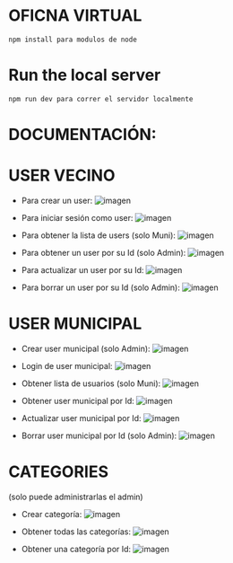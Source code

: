 # OFICNA VIRTUAL

```
npm install para modulos de node
```

# Run the local server

```
npm run dev para correr el servidor localmente
```


# DOCUMENTACIÓN:
# USER VECINO
- Para crear un user:
![imagen](https://user-images.githubusercontent.com/116845688/211362531-3c4d1ef2-4dd5-47a0-a9e6-e4139a977cc1.png)

- Para iniciar sesión como user:
![imagen](https://user-images.githubusercontent.com/116845688/211362597-a39ee599-54ed-472c-8753-3c679bf4d954.png)

- Para obtener la lista de users (solo Muni):
![imagen](https://user-images.githubusercontent.com/116845688/211362772-2cf6270b-b2f2-4ce1-b83a-04fb503f75c5.png)

- Para obtener un user por su Id (solo Admin):
![imagen](https://user-images.githubusercontent.com/116845688/211362882-3cff781e-5142-4b19-a5f0-19267ab04129.png)

- Para actualizar un user por su Id:
![imagen](https://user-images.githubusercontent.com/116845688/211365321-1e39fbd7-bd78-481a-ac10-2e7ec2840c99.png)

- Para borrar un user por su Id (solo Admin):
![imagen](https://user-images.githubusercontent.com/116845688/211365459-2dd26c19-c872-48d7-b73f-7d3c6f3f8bd6.png)

# USER MUNICIPAL
- Crear user municipal (solo Admin):
![imagen](https://user-images.githubusercontent.com/116845688/211365559-caef3f47-bb8f-4942-a3fc-bc8e7abd87ae.png)

- Login de user municipal:
![imagen](https://user-images.githubusercontent.com/116845688/211366554-bdebbae2-3178-4c16-a7ce-037576d3d115.png)

- Obtener lista de usuarios (solo Muni):
![imagen](https://user-images.githubusercontent.com/116845688/211366684-b3fd8983-663b-458b-8859-b6a6fc9da326.png)

- Obtener user municipal por Id:
![imagen](https://user-images.githubusercontent.com/116845688/211366738-4f49b330-63c8-41d9-9ab9-493210b1abc8.png)

- Actualizar user municipal por Id:
![imagen](https://user-images.githubusercontent.com/116845688/211366856-01ca287d-af36-4015-86ef-fb6f3794a80e.png)

- Borrar user municipal por Id (solo Admin):
![imagen](https://user-images.githubusercontent.com/116845688/211367036-420cb2aa-df85-445a-8e43-278d1c438080.png)

# CATEGORIES 
(solo puede administrarlas el admin)

- Crear categoría: 
![imagen](https://user-images.githubusercontent.com/116845688/211367278-a94a892d-9ab9-46ab-907d-00aeec273a04.png)

- Obtener todas las categorías:
![imagen](https://user-images.githubusercontent.com/116845688/211367352-9f728d0b-3e9c-44e4-ac9b-615a7dab5d2b.png)

- Obtener una categoría por Id:
![imagen](https://user-images.githubusercontent.com/116845688/211367607-6f1b089c-b59f-4a0c-bb19-a96ff7270e68.png)











